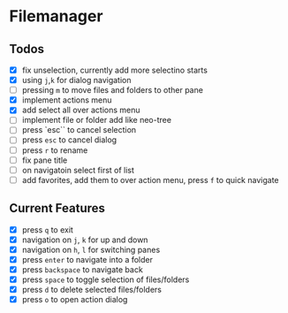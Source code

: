 # Filemanager

## Todos
- [x] fix unselection, currently add more selectino starts
- [x] using `j`,`k` for dialog navigation
- [ ] pressing `m` to move files and folders to other pane
- [x] implement actions menu
- [x] add select all over actions menu
- [ ] implement file or folder add like neo-tree
- [ ] press `esc`` to cancel selection
- [ ] press `esc` to cancel dialog
- [ ] press `r` to rename
- [ ] fix pane title
- [ ] on navigatoin select first of list
- [ ] add favorites, add them to over action menu, press `f` to quick navigate

## Current Features
- [x] press `q` to exit
- [x] navigation on `j`, `k` for up and down
- [x] navigation on `h`, `l` for switching panes
- [x] press `enter` to navigate into a folder
- [x] press `backspace` to navigate back
- [x] press `space` to toggle selection of files/folders
- [x] press `d` to delete selected files/folders
- [x] press `o` to open action dialog
